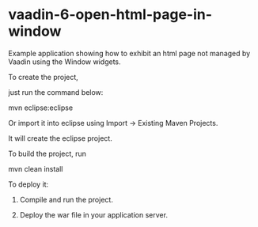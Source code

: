 vaadin-6-open-html-page-in-window
=====================

Example application showing how to exhibit an html page not managed by Vaadin using the Window widgets.

To create the project,

just run the command below:

mvn eclipse:eclipse

Or import it into eclipse using Import -> Existing Maven Projects.

It will create the eclipse project.

To build the project, run 

mvn clean install

To deploy it:

1) Compile and run the project.

2) Deploy the war file in your application server.

